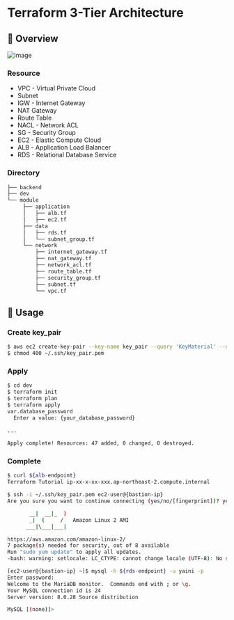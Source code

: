 # Terraform 3-Tier Architecture
## 📜 Overview
![image](https://user-images.githubusercontent.com/80642154/214355559-7d631d16-83ec-4fd7-b0b0-7a8ed6ba491f.png)

### Resource
* VPC - Virtual Private Cloud
* Subnet
* IGW - Internet Gateway
* NAT Gateway
* Route Table
* NACL - Network ACL
* SG - Security Group
* EC2 - Elastic Compute Cloud
* ALB - Application Load Balancer
* RDS - Relational Database Service

### Directory
```sh
├── backend
├── dev
└── module
 	 ├── application
 	 │	 ├── alb.tf
 	 │	 ├── ec2.tf
 	 ├── data
 	 │	 ├── rds.tf
 	 │	 └── subnet_group.tf
 	 └── network
 	     ├── internet_gateway.tf
 	     ├── nat_gateway.tf
 	     ├── network_acl.tf
 	     ├── route_table.tf
 	     ├── security_group.tf
 	     ├── subnet.tf
 	     └── vpc.tf
```


## 🎯 Usage
### Create key_pair
```bash
$ aws ec2 create-key-pair --key-name key_pair --query 'KeyMaterial' --output text > ~/.ssh/key_pair.pem
$ chmod 400 ~/.ssh/key_pair.pem
```

### Apply
```bash
$ cd dev
$ terraform init
$ terraform plan
$ terraform apply
var.database_password
  Enter a value: {your_database_password}
  
...

Apply complete! Resources: 47 added, 0 changed, 0 destroyed.
```

### Complete
```bash
$ curl ${alb-endpoint}
Terraform Tutorial ip-xx-x-xx-xxx.ap-northeast-2.compute.internal
```

```bash
$ ssh -i ~/.ssh/key_pair.pem ec2-user@{bastion-ip}
Are you sure you want to continue connecting (yes/no/[fingerprint])? yes

       __|  __|_  )
       _|  (     /   Amazon Linux 2 AMI
      ___|\___|___|

https://aws.amazon.com/amazon-linux-2/
7 package(s) needed for security, out of 8 available
Run "sudo yum update" to apply all updates.
-bash: warning: setlocale: LC_CTYPE: cannot change locale (UTF-8): No such file or directory

[ec2-user@{bastion-ip} ~]$ mysql -h ${rds-endpoint} -u yaini -p
Enter password:
Welcome to the MariaDB monitor.  Commands end with ; or \g.
Your MySQL connection id is 24
Server version: 8.0.28 Source distribution

MySQL [(none)]>
```